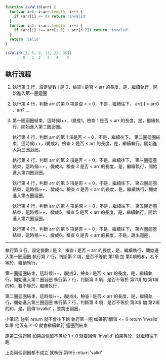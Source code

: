 ``` js
function isValid(arr) {
  for(var i=0; i<arr.length; i++) {
    if (arr[i] <= 0) return 'invalid'
  }
  for(var i=2; i<arr.length; i++) {
    if (arr[i] !== arr[i-1] + arr[i-2]) return 'invalid'
  }
  return 'valid'
}

isValid([3, 5, 8, 13, 22, 35])
        0   1  2   3   4    5
```

## 執行流程
1. 執行第 3 行，設定變數 i 是 0，檢查 i 是否 < arr 的長度，是，繼續執行，開始進入第一圈迴圈
2. 執行第 4 行，判斷 arr 的第 0 項是否 < = 0，不是，繼續往下，   arr[i] = arr0 、arr1 ....
3. 第一圈迴圈結束，這時候i++，i變成1。檢查 1 是否 < arr 的長度，是，繼續執行，開始進入第二圈迴圈。

   執行第 4 行，判斷 arr 的第 1 項是否 < = 0，不是，繼續往下，
   第二圈迴圈結束，這時候i++，i變成2。檢查 2 是否 < arr 的長度，是，繼續執行，開始進入第三圈迴圈。

   執行第 4 行，判斷 arr 的第 2 項是否 < = 0，不是，繼續往下，
   第三圈迴圈結束，這時候i++，i變成3。檢查 3 是否 < arr 的長度，是，繼續執行，開始進入第四圈迴圈。

   執行第 4 行，判斷 arr 的第 3 項是否 < = 0，不是，繼續往下，
   第四圈迴圈結束，這時候i++，i變成4。檢查 4 是否 < arr 的長度，是，繼續執行，開始進入第五圈迴圈。

   執行第 4 行，判斷 arr 的第 4 項是否 < = 0，不是，繼續往下，
   第五圈迴圈結束，這時候i++，i變成5。檢查 5 是否 < arr 的長度，是，繼續執行，開始進入第六圈迴圈。

   執行第 4 行，判斷 arr 的第 5 項是否 < = 0，不是，繼續往下，
   第六圈迴圈結束，這時候i++，i變成6。檢查 6 是否 < arr 的長度，不是，跳出迴圈。
-------------------------------------------------------------------------------------
   執行第 6 行，設定變數 i 是 2，檢查 i 是否 < arr 的長度，是，繼續執行，開始進入第一圈迴圈
   執行第 7 行，判斷第 2 項，是否不等於 第1項 加 第0項的和，若不等於，繼續執行，

   第一圈迴圈結束，這時候i++，i變成3，檢查 i 是否 < arr 的長度，是，繼續執行，開始進入第二圈迴圈
   執行第 7 行，判斷第 3 項，是否不等於 第2項 加 第1項的和，若不等於，繼續執行， 

   第二圈迴圈結束，這時候i++，i變成4，檢查 i 是否 < arr 的長度，是，繼續執行，開始進入第三圈迴圈
   執行第 7 行，判斷第 4 項，是否不等於 第3項 加 第2項的和，是，回傳'invalid' ，並跳出迴圈。




  



小筆記: 碰到 return 就不會往下跑
執行第一圈 如果第1個值 <= 0  return 'invalid'
如果 他沒有 <=0 就會繼續執行 迴圈到結束

跑第二個迴圈 如果這個值不等於 1 + 0 就要回傳  'invalid'
如果等於，就繼續往下跑

上面兩個迴圈都不成立 就執行 第9行 return 'valid'

